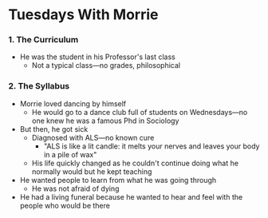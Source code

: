 # Tuesdays With Morrie

### 1. The Curriculum

- He was the student in his Professor's last class
  - Not a typical class—no grades, philosophical

### 2. The Syllabus

- Morrie loved dancing by himself
  - He would go to a dance club full of students on Wednesdays—no one knew he was a famous Phd in Sociology 
- But then, he got sick
  - Diagnosed with ALS—no known cure
    - "ALS is like a lit candle: it melts your nerves and leaves your body in a pile of wax"
  - His life quickly changed as he couldn't continue doing what he normally would but he kept teaching
- He wanted people to learn from what he was going through
  - He was not afraid of dying
- He had a living funeral because he wanted to hear and feel with the people who would be there